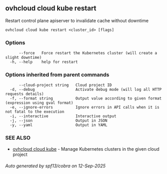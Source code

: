 ## ovhcloud cloud kube restart

Restart control plane apiserver to invalidate cache without downtime

```
ovhcloud cloud kube restart <cluster_id> [flags]
```

### Options

```
      --force   Force restart the Kubernetes cluster (will create a slight downtime)
  -h, --help    help for restart
```

### Options inherited from parent commands

```
      --cloud-project string   Cloud project ID
  -d, --debug                  Activate debug mode (will log all HTTP requests details)
  -f, --format string          Output value according to given format (expression using gval format)
  -e, --ignore-errors          Ignore errors in API calls when it is not fatal to the execution
  -i, --interactive            Interactive output
  -j, --json                   Output in JSON
  -y, --yaml                   Output in YAML
```

### SEE ALSO

* [ovhcloud cloud kube](ovhcloud_cloud_kube.md)	 - Manage Kubernetes clusters in the given cloud project

###### Auto generated by spf13/cobra on 12-Sep-2025
